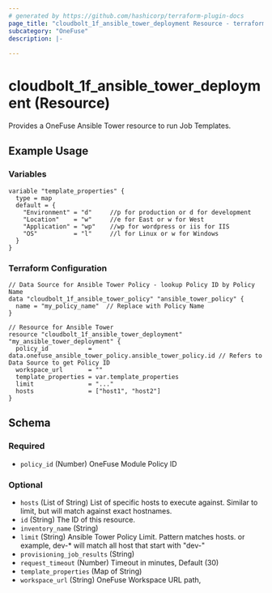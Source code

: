 ```yaml
---
# generated by https://github.com/hashicorp/terraform-plugin-docs
page_title: "cloudbolt_1f_ansible_tower_deployment Resource - terraform-provider-cloudbolt"
subcategory: "OneFuse"
description: |-
  
---
```


# cloudbolt_1f_ansible_tower_deployment (Resource)

Provides a OneFuse Ansible Tower resource to run Job Templates.

## Example Usage

### Variables
```hcl
variable "template_properties" {
  type = map
  default = {
    "Environment" = "d"     //p for production or d for development
    "Location"    = "w"     //e for East or w for West
    "Application" = "wp"    //wp for wordpress or iis for IIS
    "OS"          = "l"     //l for Linux or w for Windows
  }
}
```

### Terraform Configuration
```hcl
// Data Source for Ansible Tower Policy - lookup Policy ID by Policy Name
data "cloudbolt_1f_ansible_tower_policy" "ansible_tower_policy" {
  name = "my_policy_name"  // Replace with Policy Name
}

// Resource for Ansible Tower
resource "cloudbolt_1f_ansible_tower_deployment" "my_ansible_tower_deployment" {
  policy_id           = data.onefuse_ansible_tower_policy.ansible_tower_policy.id // Refers to Data Source to get Policy ID
  workspace_url       = ""
  template_properties = var.template_properties
  limit               = "..."
  hosts               = ["host1", "host2"]
}
```

<!-- schema generated by tfplugindocs -->
## Schema

### Required

- `policy_id` (Number) OneFuse Module Policy ID

### Optional

- `hosts` (List of String) List of specific hosts to execute against. Similar to limit, but will match against exact hostnames.
- `id` (String) The ID of this resource.
- `inventory_name` (String)
- `limit` (String) Ansible Tower Policy Limit. Pattern matches hosts. or example, dev-* will match all host that start with "dev-"
- `provisioning_job_results` (String)
- `request_timeout` (Number) Timeout in minutes, Default (30)
- `template_properties` (Map of String)
- `workspace_url` (String) OneFuse Workspace URL path,


